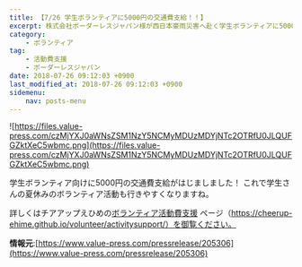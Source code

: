 ```yaml
---
title: 【7/26 学生ボランティアに5000円の交通費支給！！】
excerpt: 株式会社ボーダーレスジャパン様が西日本豪雨災害へ赴く学生ボランティアに5000円の交通費を支給することを発表。
category:
    - ボランティア
tag:
    - 活動費支援
    - ボーダーレスジャパン
date: 2018-07-26 09:12:03 +0900
last_modified_at: 2018-07-26 09:12:03 +0900 
sidemenu:
    nav: posts-menu
---
```


![https://files.value-press.com/czMjYXJ0aWNsZSM1NzY5NCMyMDUzMDYjNTc2OTRfU0JLQUFGZktXeC5wbmc.png](https://files.value-press.com/czMjYXJ0aWNsZSM1NzY5NCMyMDUzMDYjNTc2OTRfU0JLQUFGZktXeC5wbmc.png)

学生ボランティア向けに5000円の交通費支給がはじましました！
これで学生さんの夏休みのボランティア活動も行きやすくなりますね。

詳しくはチアアップえひめの[ボランティア活動費支援](volunteer/activitysupport/) ページ（https://cheerup-ehime.github.io/volunteer/activitysupport/）を御覧ください。


**情報元**:[https://www.value-press.com/pressrelease/205306](https://www.value-press.com/pressrelease/205306)
